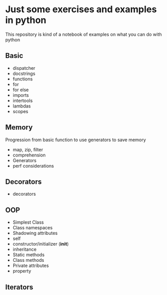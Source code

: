 # Just some exercises and examples in python
This repository is kind of a notebook of examples on what you can do with python

## Basic
* dispatcher
* docstrings
* functions
* for
* for else
* imports
* intertools
* lambdas
* scopes

## Memory
Progression from basic function to use generators to save memory
* map, zip, filter
* comprehension
* Generators
* perf considerations

## Decorators
* decorators

## OOP
* Simplest Class
* Class namespaces
* Shadowing attributes
* self
* constructor/initializer (__init__)
* inheritance
* Static methods
* Class methods
* Private attributes
* property

## Iterators


